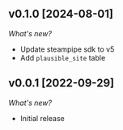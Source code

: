## v0.1.0 [2024-08-01]

_What's new?_

- Update steampipe sdk to v5
- Add `plausible_site` table

## v0.0.1 [2022-09-29]

_What's new?_

- Initial release
